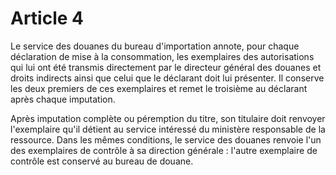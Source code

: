 # Article 4

Le service des douanes du bureau d'importation annote, pour chaque déclaration de mise à la consommation, les exemplaires des autorisations qui lui ont été transmis directement par le directeur général des douanes et droits indirects ainsi que celui que le déclarant doit lui présenter. Il conserve les deux premiers de ces exemplaires et remet le troisième au déclarant après chaque imputation.

Après imputation complète ou péremption du titre, son titulaire doit renvoyer l'exemplaire qu'il détient au service intéressé du ministère responsable de la ressource. Dans les mêmes conditions, le service des douanes renvoie l'un des exemplaires de contrôle à sa direction générale : l'autre exemplaire de contrôle est conservé au bureau de douane.
